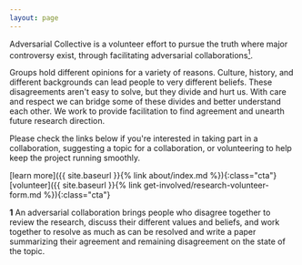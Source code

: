 ```yaml
---
layout: page
---
```


Adversarial Collective is a volunteer effort to pursue the truth where major controversy exist, through facilitating adversarial collaborations<a class="link-without-underline" href="#definition"><sup>1</sup></a>. 

Groups hold different opinions for a variety of reasons. Culture, history, and different backgrounds can lead people to very different beliefs. These disagreements aren't easy to solve, but they divide and hurt us. With care and respect we can bridge some of these divides and better understand each other. We work to provide facilitation to find agreement and unearth future research direction.

Please check the links below if you're interested in taking part in a collaboration, suggesting a topic for a collaboration, or volunteering to help keep the project running smoothly.

[learn more]({{ site.baseurl }}{% link about/index.md %}){:class="cta"}
<span class="u-float-right">[volunteer]({{ site.baseurl }}{% link get-involved/research-volunteer-form.md %}){:class="cta"}</span>

<p id="definition"><b>1</b> An adversarial collaboration brings people who disagree together to review the research, discuss their different values and beliefs, and work together to resolve as much as can be resolved and write a paper summarizing their agreement and remaining disagreement on the state of the topic.</p>